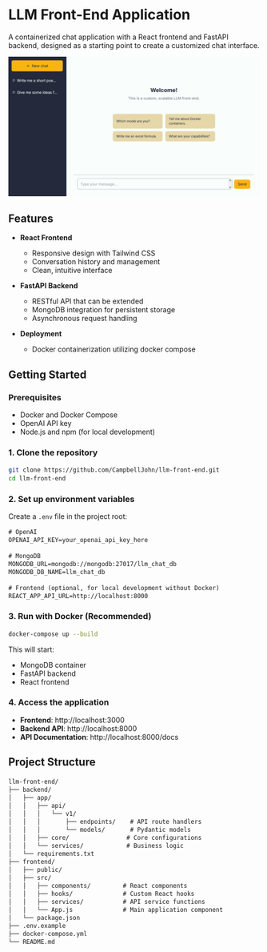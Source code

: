 # LLM Front-End Application

A containerized chat application with a React frontend and FastAPI backend, designed as a starting point to create a customized chat interface.

<center>
  <img src="./llm-front-end-screenshot.png" alt="Screenshot" width="800" />
</center>

## Features

- **React Frontend**
  - Responsive design with Tailwind CSS
  - Conversation history and management
  - Clean, intuitive interface

- **FastAPI Backend**
  - RESTful API that can be extended
  - MongoDB integration for persistent storage
  - Asynchronous request handling

- **Deployment**
  - Docker containerization utilizing docker compose

## Getting Started

### Prerequisites

- Docker and Docker Compose
- OpenAI API key
- Node.js and npm (for local development)

### 1. Clone the repository

```bash
git clone https://github.com/CampbellJohn/llm-front-end.git
cd llm-front-end
```

### 2. Set up environment variables

Create a `.env` file in the project root:

```env
# OpenAI
OPENAI_API_KEY=your_openai_api_key_here

# MongoDB
MONGODB_URL=mongodb://mongodb:27017/llm_chat_db
MONGODB_DB_NAME=llm_chat_db

# Frontend (optional, for local development without Docker)
REACT_APP_API_URL=http://localhost:8000
```

### 3. Run with Docker (Recommended)

```bash
docker-compose up --build
```

This will start:
- MongoDB container
- FastAPI backend
- React frontend

### 4. Access the application

- **Frontend**: http://localhost:3000
- **Backend API**: http://localhost:8000
- **API Documentation**: http://localhost:8000/docs

## Project Structure

```
llm-front-end/
├── backend/
│   ├── app/
│   │   ├── api/
│   │   │   └── v1/
│   │   │       ├── endpoints/    # API route handlers
│   │   │       └── models/       # Pydantic models
│   │   ├── core/                # Core configurations
│   │   └── services/            # Business logic
│   └── requirements.txt
├── frontend/
│   ├── public/
│   ├── src/
│   │   ├── components/         # React components
│   │   ├── hooks/              # Custom React hooks
│   │   ├── services/           # API service functions
│   │   └── App.js              # Main application component
│   └── package.json
├── .env.example
├── docker-compose.yml
└── README.md
```